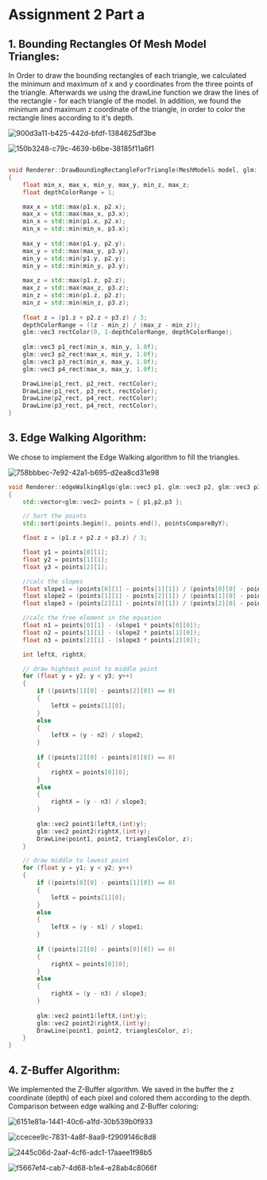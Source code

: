 # Assignment 2 Part a 

## 1. Bounding Rectangles Of Mesh Model Triangles:
In Order to draw the bounding rectangles of each triangle, we calculated the minimum and maximum of x and y coordinates from the three points of the triangle. Afterwards we using the drawLine function we draw the lines of the rectangle - for each triangle of the model.
In addition, we found the minimum and maximum z coordinate of the triangle, in order to color the rectangle lines according to it's depth.

![900d3a11-b425-442d-bfdf-1384625df3be](https://user-images.githubusercontent.com/103389828/211146689-768ce97c-5311-49ed-b9e4-6fab50fee703.jpg)

![150b3248-c79c-4639-b6be-38185f11a6f1](https://user-images.githubusercontent.com/103389828/211146698-96f71542-92d1-4b33-b4c8-b09aa7df3421.jpg)


```cpp

void Renderer::DrawBoundingRectangleForTriangle(MeshModel& model, glm::vec3 p1, glm::vec3 p2, glm::vec3 p3)
{
    float min_x, max_x, min_y, max_y, min_z, max_z;
    float depthColorRange = 1;

    max_x = std::max(p1.x, p2.x);
    max_x = std::max(max_x, p3.x);
    min_x = std::min(p1.x, p2.x);
    min_x = std::min(min_x, p3.x);
    
    max_y = std::max(p1.y, p2.y);
    max_y = std::max(max_y, p3.y);
    min_y = std::min(p1.y, p2.y);
    min_y = std::min(min_y, p3.y);
    
    max_z = std::max(p1.z, p2.z);
    max_z = std::max(max_z, p3.z);
    min_z = std::min(p1.z, p2.z);
    min_z = std::min(min_z, p3.z);
    
    float z = (p1.z + p2.z + p3.z) / 3;
    depthColorRange = ((z - min_z) / (max_z - min_z));
    glm::vec3 rectColor(0, 1-depthColorRange, depthColorRange);
    
    glm::vec3 p1_rect(min_x, min_y, 1.0f);
    glm::vec3 p2_rect(max_x, min_y, 1.0f);
    glm::vec3 p3_rect(min_x, max_y, 1.0f);
    glm::vec3 p4_rect(max_x, max_y, 1.0f);

    DrawLine(p1_rect, p2_rect, rectColor);
    DrawLine(p1_rect, p3_rect, rectColor);
    DrawLine(p2_rect, p4_rect, rectColor);
    DrawLine(p3_rect, p4_rect, rectColor);
}

```

## 3. Edge Walking Algorithm:
We chose to implement the Edge Walking algorithm to fill the triangles.

![758bbbec-7e92-42a1-b695-d2ea8cd31e98](https://user-images.githubusercontent.com/103389828/211146838-f1fb3bcc-c4c9-43f4-b7f3-755b825e8dbe.jpg)

```cpp
void Renderer::edgeWalkingAlgo(glm::vec3 p1, glm::vec3 p2, glm::vec3 p3, glm::vec3 trianglesColor)
{
    std::vector<glm::vec2> points = { p1,p2,p3 };

    // Sort the points
    std::sort(points.begin(), points.end(), pointsCompareByY);

    float z = (p1.z + p2.z + p3.z) / 3;

    float y1 = points[0][1];
    float y2 = points[1][1];
    float y3 = points[2][1];

    //calc the slopes 
    float slope1 = (points[0][1] - points[1][1]) / (points[0][0] - points[1][0]);
    float slope2 = (points[1][1] - points[2][1]) / (points[1][0] - points[2][0]);
    float slope3 = (points[2][1] - points[0][1]) / (points[2][0] - points[0][0]);

    //calc the free element in the equation
    float n1 = points[0][1] - (slope1 * points[0][0]);
    float n2 = points[1][1] - (slope2 * points[1][0]);
    float n3 = points[2][1] - (slope3 * points[2][0]);

    int leftX, rightX;

    // draw hightest point to middle point
    for (float y = y2; y < y3; y++)
    {
        if ((points[1][0] - points[2][0]) == 0)
        {
            leftX = points[1][0];
        }    
        else
        {
            leftX = (y - n2) / slope2;
        }
        
        if ((points[2][0] - points[0][0]) == 0)
        {
            rightX = points[0][0];
        }    
        else
        {
            rightX = (y - n3) / slope3;
        }
        
        glm::vec2 point1(leftX,(int)y);
        glm::vec2 point2(rightX,(int)y);
        DrawLine(point1, point2, trianglesColor, z);
    }

    // draw middle to lowest point
    for (float y = y1; y < y2; y++)
    {
        if ((points[0][0] - points[1][0]) == 0)
        {
            leftX = points[1][0];
        }    
        else
        {
            leftX = (y - n1) / slope1;
        }    
            
        if ((points[2][0] - points[0][0]) == 0)
        {
            rightX = points[0][0];
        }    
        else
        {
            rightX = (y - n3) / slope3;
        }    
            
        glm::vec2 point1(leftX,(int)y);
        glm::vec2 point2(rightX,(int)y);
        DrawLine(point1, point2, trianglesColor, z);
    }
}

```

## 4. Z-Buffer Algorithm:
We implemented the Z-Buffer algorithm. We saved in the buffer the z coordinate (depth) of each pixel and colored them according to the depth. 
Comparison between edge walking and Z-Buffer coloring:

![6151e81a-1441-40c6-a1fd-30b539b0f933](https://user-images.githubusercontent.com/103389828/211147208-1c6d9458-b3e0-4b51-a020-90d871031240.jpg)

![ccecee9c-7831-4a8f-8aa9-f2909146c8d8](https://user-images.githubusercontent.com/103389828/211147215-d64932c1-b9fd-4f59-9439-c57a4a30be77.jpg)

![2445c06d-2aaf-4cf6-adc1-17aaee1f98b5](https://user-images.githubusercontent.com/103389828/211147227-69128141-85be-42b2-8735-5d67d7f967b6.jpg)

![f5667ef4-cab7-4d68-b1e4-e28ab4c8066f](https://user-images.githubusercontent.com/103389828/211147231-e42b73a5-e882-448c-9167-3c32796d1552.jpg)





